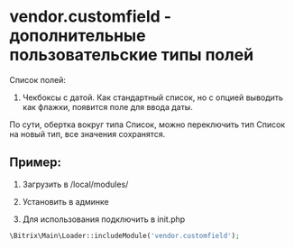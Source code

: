 # vendor.customfield - дополнительные пользовательские типы полей

Список полей: 
1) Чекбоксы с датой. Как стандартный список, но с опцией выводить как флажки, появится поле для ввода даты. 

По сути, обертка вокруг типа Список, можно переключить тип Список на новый тип, все значения сохранятся.



Пример:
------

1) Загрузить в /local/modules/

2) Установить в админке

3) Для использования подключить в init.php

```php
\Bitrix\Main\Loader::includeModule('vendor.customfield');
````
